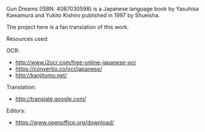 Gun Dreams (ISBN: 4087030598) is a Japanese language book by Yasuhisa Kawamura and Yukito Kishiro published in 1997 by Shueisha.

The project here is a fan translation of this work.

Resources used:

OCR:

* http://www.i2ocr.com/free-online-japanese-ocr
* https://convertio.co/ocr/japanese/
* http://kanjitomo.net/

Translation:

* http://translate.google.com/

Editors:

* https://www.openoffice.org/download/

